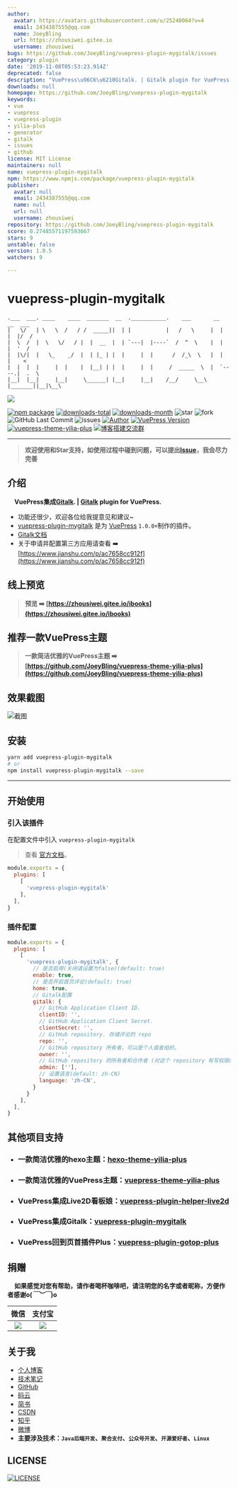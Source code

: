 ```yaml
---
author:
  avatar: https://avatars.githubusercontent.com/u/25240064?v=4
  email: 2434387555@qq.com
  name: JoeyBling
  url: https://zhousiwei.gitee.io
  username: zhousiwei
bugs: https://github.com/JoeyBling/vuepress-plugin-mygitalk/issues
category: plugin
date: '2019-11-08T05:53:23.914Z'
deprecated: false
description: "VuePress\u96C6\u6210Gitalk. | Gitalk plugin for VuePress."
downloads: null
homepage: https://github.com/JoeyBling/vuepress-plugin-mygitalk
keywords:
- vue
- vuepress
- vuepress-plugin
- yilia-plus
- generator
- gitalk
- issues
- github
license: MIT License
maintainers: null
name: vuepress-plugin-mygitalk
npm: https://www.npmjs.com/package/vuepress-plugin-mygitalk
publisher:
  avatar: null
  email: 2434387555@qq.com
  name: null
  url: null
  username: zhousiwei
repository: https://github.com/JoeyBling/vuepress-plugin-mygitalk
score: 0.27485571197593667
stars: 9
unstable: false
version: 1.0.5
watchers: 9

---
```


# vuepress-plugin-mygitalk

```
.___  ___. ____    ____  _______  __  .___________.    ___       __       __  ___
|   \/   | \   \  /   / /  _____||  | |           |   /   \     |  |     |  |/  /
|  \  /  |  \   \/   / |  |  __  |  | `---|  |----`  /  ^  \    |  |     |  '  /
|  |\/|  |   \_    _/  |  | |_ | |  |     |  |      /  /_\  \   |  |     |    <
|  |  |  |     |  |    |  |__| | |  |     |  |     /  _____  \  |  `----.|  .  \
|__|  |__|     |__|     \______| |__|     |__|    /__/     \__\ |_______||__|\__\
```

[![](https://nodei.co/npm/vuepress-plugin-mygitalk.png?downloads=true&downloadRank=true&stars=true)](https://www.npmjs.com/package/vuepress-plugin-mygitalk)

[![npm package](https://img.shields.io/npm/v/vuepress-plugin-mygitalk.svg?label=vuepress-plugin-mygitalk)](https://www.npmjs.com/package/vuepress-plugin-mygitalk)
[![downloads-total](https://img.shields.io/npm/dt/vuepress-plugin-mygitalk.svg)](https://www.npmjs.com/package/vuepress-plugin-mygitalk)
[![downloads-month](https://img.shields.io/npm/dm/vuepress-plugin-mygitalk.svg)](https://www.npmjs.com/package/vuepress-plugin-mygitalk)
![star](https://img.shields.io/github/stars/JoeyBling/vuepress-plugin-mygitalk "star")
![fork](https://img.shields.io/github/forks/JoeyBling/vuepress-plugin-mygitalk "fork")
![GitHub Last Commit](https://img.shields.io/github/last-commit/JoeyBling/vuepress-plugin-mygitalk.svg?label=commits "GitHub Last Commit")
![issues](https://img.shields.io/github/issues/JoeyBling/vuepress-plugin-mygitalk "issues")
[![Author](https://img.shields.io/badge/Author-JoeyBling-red.svg "Author")](https://zhousiwei.gitee.io "Author")
[![VuePress Version](https://img.shields.io/badge/VuePress-%3E%3D%201.0.0-blue.svg)](https://v1.vuepress.vuejs.org/zh/)
[![vuepress-theme-yilia-plus](https://img.shields.io/badge/Theme-Yilia_Plus-red.svg "vuepress-theme-yilia-plus")](https://github.com/JoeyBling/vuepress-theme-yilia-plus)
[![博客搭建交流群](https://img.shields.io/badge/QQ群-422625065-red.svg "博客搭建交流群")](https://jq.qq.com/?_wv=1027&k=58Ypj9z "博客搭建交流群")

------------------

> **欢迎使用和Star支持，如使用过程中碰到问题，可以提出[Issue](https://github.com/JoeyBling/vuepress-plugin-mygitalk/issues)，我会尽力完善**

## 介绍
&#160;&#160;&#160;&#160;**VuePress集成[Gitalk](https://github.com/gitalk/gitalk). | [Gitalk](https://github.com/gitalk/gitalk) plugin for VuePress.**

- 功能还很少，欢迎各位给我提意见和建议~
- [vuepress-plugin-mygitalk](https://github.com/JoeyBling/vuepress-plugin-mygitalk) 是为 [VuePress](https://v1.vuepress.vuejs.org/zh/) `1.0.0+`制作的插件。
- [Gitalk文档](https://github.com/gitalk/gitalk/blob/master/readme-cn.md#%E8%AE%BE%E7%BD%AE)
- 关于申请并配置第三方应用请查看 ➡️ [https://www.jianshu.com/p/ac7658cc912f](https://www.jianshu.com/p/ac7658cc912f)

## 线上预览

> **预览 ➡️ [https://zhousiwei.gitee.io/ibooks](https://zhousiwei.gitee.io/ibooks)**

## 推荐一款VuePress主题
> **一款简洁优雅的VuePress主题 ➡️ [https://github.com/JoeyBling/vuepress-theme-yilia-plus](https://github.com/JoeyBling/vuepress-theme-yilia-plus)**

## 效果截图

![截图](./examples/images/web_mini.png)

## 安装

```bash
yarn add vuepress-plugin-mygitalk
# or
npm install vuepress-plugin-mygitalk --save
```

------------

## 开始使用

### 引入该插件

在配置文件中引入 `vuepress-plugin-mygitalk`

> 查看 [官方文档](https://v1.vuepress.vuejs.org/zh/plugin/using-a-plugin.html)。

```javascript
module.exports = {
  plugins: [
    [
      'vuepress-plugin-mygitalk'
    ],
  ],
}
```

### 插件配置

```javascript
module.exports = {
  plugins: [
    [
      'vuepress-plugin-mygitalk', {
        // 是否启用(关闭请设置为false)(default: true)
        enable: true,
        // 是否开启首页评论(default: true)
        home: true,
        // Gitalk配置
        gitalk: {
          // GitHub Application Client ID.
          clientID: '',
          // GitHub Application Client Secret.
          clientSecret: '',
          // GitHub repository. 存储评论的 repo
          repo: '',
          // GitHub repository 所有者，可以是个人或者组织。
          owner: '',
          // GitHub repository 的所有者和合作者 (对这个 repository 有写权限的用户)。(不配置默认是owner配置)
          admin: [''],
          // 设置语言(default: zh-CN)
          language: 'zh-CN',
        }
      }
    ],
  ],
}
```

## 其他项目支持

- ### 一款简洁优雅的hexo主题：[hexo-theme-yilia-plus](https://github.com/JoeyBling/hexo-theme-yilia-plus)
- ### 一款简洁优雅的VuePress主题：[vuepress-theme-yilia-plus](https://github.com/JoeyBling/vuepress-theme-yilia-plus)
- ### VuePress集成Live2D看板娘：[vuepress-plugin-helper-live2d](https://github.com/JoeyBling/vuepress-plugin-helper-live2d)
- ### VuePress集成Gitalk：[vuepress-plugin-mygitalk](https://github.com/JoeyBling/vuepress-plugin-mygitalk)
- ### VuePress回到页首插件Plus：[vuepress-plugin-gotop-plus](https://github.com/JoeyBling/vuepress-plugin-gotop-plus)

## 捐赠
&#160;&#160;&#160;&#160;**如果感觉对您有帮助，请作者喝杯咖啡吧，请注明您的名字或者昵称，方便作者感谢o(*￣︶￣*)o**

| 微信 | 支付宝 |
| :---: | :---: |
| ![](./examples/images/weixin.png) | ![](./examples/images/alipay.jpeg) |

## 关于我
- [个人博客](https://zhousiwei.gitee.io/)
- [技术笔记](https://zhousiwei.gitee.io/ibooks/)
- [GitHub](https://github.com/JoeyBling)
- [码云](https://gitee.com/zhousiwei)
- [简书](https://www.jianshu.com/u/02cbf31a043a)
- [CSDN](https://blog.csdn.net/qq_30930805)
- [知乎](https://www.zhihu.com/people/joeybling)
- [微博](http://weibo.com/jayinfo)
- **主要涉及技术：`Java后端开发`、`聚合支付`、`公众号开发`、`开源爱好者`、`Linux`**

## LICENSE

[![LICENSE](https://img.shields.io/github/license/JoeyBling/vuepress-plugin-mygitalk "LICENSE")](./LICENSE "LICENSE")